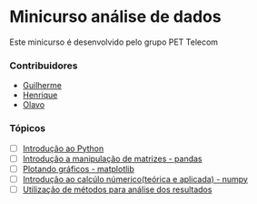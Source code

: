 # Minicurso análise de dados
Este minicurso é desenvolvido pelo grupo PET Telecom
### Contribuidores
- [Guilherme](https://github.com/GUI-FERREIRA)
- [Henrique](https://github.com/Xx220xX)
- [Olavo](https://github.com/orgs/petelecom/people/olavocinacio)

### Tópicos
- [ ] [Introdução ao Python](intropy.md)
- [ ] [Introdução a manipulação de matrizes - pandas](pandas.md)
- [ ] [Plotando gráficos - matplotlib](matplotib.md)
- [ ] [Introdução ao calcúlo númerico(teórica e aplicada) - numpy](calculonumerico.md)
- [ ] [Utilização de métodos para análise dos resultados](metodos_para_analise.md)
